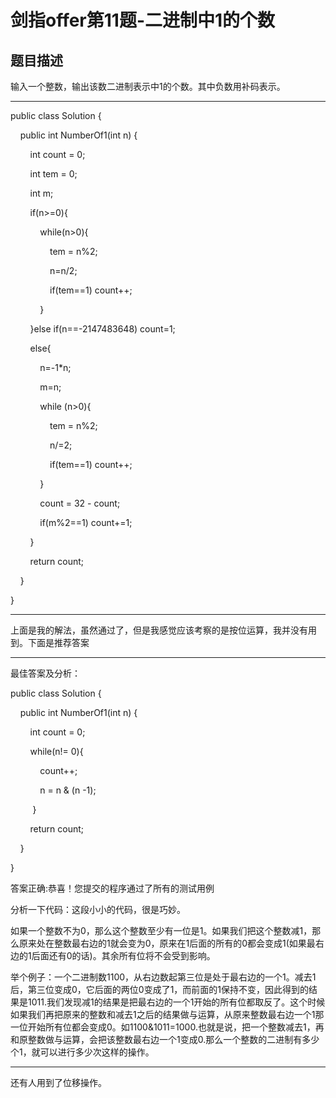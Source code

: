 # 剑指offer第11题-二进制中1的个数

## 题目描述

输入一个整数，输出该数二进制表示中1的个数。其中负数用补码表示。

---

public class Solution {

    public int NumberOf1(int n) {

        int count = 0;

        int tem = 0;

        int m;

        if(n>=0){

            while(n>0){

                tem = n%2;

                n=n/2;

                if(tem==1) count++;

            }

        }else if(n==-2147483648) count=1;

        else{

            n=-1*n;

            m=n;

            while (n>0){

                tem = n%2;

                n/=2;

                if(tem==1) count++;

            }

            count = 32 - count;

            if(m%2==1) count+=1;

        }

        return count;

    }

}

---

上面是我的解法，虽然通过了，但是我感觉应该考察的是按位运算，我并没有用到。下面是推荐答案

---

最佳答案及分析：

public class Solution {

    public int NumberOf1(int n) {

        int count = 0;

        while(n!= 0){

            count++;

            n = n & (n -1);

         }

        return count;

    }

}

答案正确:恭喜！您提交的程序通过了所有的测试用例

分析一下代码：这段小小的代码，很是巧妙。

如果一个整数不为0，那么这个整数至少有一位是1。如果我们把这个整数减1，那么原来处在整数最右边的1就会变为0，原来在1后面的所有的0都会变成1(如果最右边的1后面还有0的话)。其余所有位将不会受到影响。

举个例子：一个二进制数1100，从右边数起第三位是处于最右边的一个1。减去1后，第三位变成0，它后面的两位0变成了1，而前面的1保持不变，因此得到的结果是1011.我们发现减1的结果是把最右边的一个1开始的所有位都取反了。这个时候如果我们再把原来的整数和减去1之后的结果做与运算，从原来整数最右边一个1那一位开始所有位都会变成0。如1100&1011=1000.也就是说，把一个整数减去1，再和原整数做与运算，会把该整数最右边一个1变成0.那么一个整数的二进制有多少个1，就可以进行多少次这样的操作。

---

还有人用到了位移操作。

